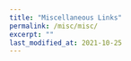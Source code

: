 ```yaml
---
title: "Miscellaneous Links"
permalink: /misc/misc/
excerpt: ""
last_modified_at: 2021-10-25
---
```


